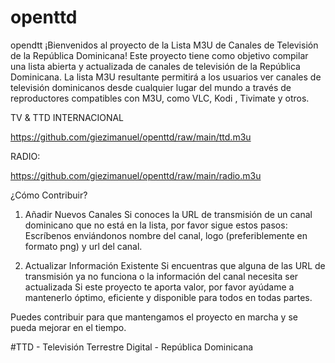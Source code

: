 # openttd
opendtt
¡Bienvenidos al proyecto de la Lista M3U de Canales de Televisión de la República Dominicana! Este proyecto tiene como objetivo compilar una lista abierta y actualizada de canales de televisión de la República Dominicana. La lista M3U resultante permitirá a los usuarios ver canales de televisión dominicanos desde cualquier lugar del mundo a través de reproductores compatibles con M3U, como VLC, Kodi , Tivimate y otros. 

TV & TTD INTERNACIONAL 

https://github.com/giezimanuel/openttd/raw/main/ttd.m3u

RADIO: 

https://github.com/giezimanuel/openttd/raw/main/radio.m3u

 ¿Cómo Contribuir? 

 1. Añadir Nuevos Canales 
 Si conoces la URL de transmisión de un canal dominicano que no está en la lista, por favor sigue estos pasos: Escríbenos enviándonos nombre del canal, logo (preferiblemente en formato png) y url del canal.

 2. Actualizar Información Existente Si encuentras que alguna de las URL de transmisión ya no funciona o la información del canal necesita ser actualizada Si este proyecto te aporta valor, por favor ayúdame a mantenerlo óptimo, eficiente y disponible para todos en todas partes. 

Puedes contribuir para que mantengamos el proyecto en marcha y se pueda mejorar en el tiempo. 

 #TTD - Televisión Terrestre Digital - República Dominicana 

